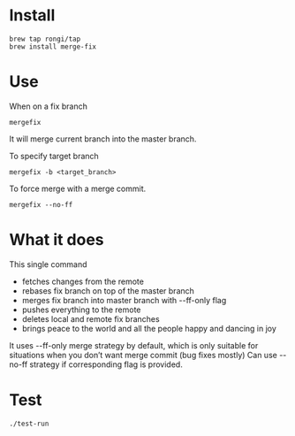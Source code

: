 # Install

```
brew tap rongi/tap
brew install merge-fix
```

# Use
When on a fix branch

`mergefix`

It will merge current branch into the master branch.

To specify target branch

`mergefix -b <target_branch>`

To force merge with a merge commit.

`mergefix --no-ff` 

# What it does

This single command
- fetches changes from the remote
- rebases fix branch on top of the master branch
- merges fix branch into master branch with --ff-only flag
- pushes everything to the remote
- deletes local and remote fix branches
- brings peace to the world and all the people happy and dancing in joy

It uses --ff-only merge strategy by default, which is only suitable for situations when you don’t want merge commit (bug fixes mostly) Can use --no-ff strategy if corresponding flag is provided.

# Test

`./test-run`
